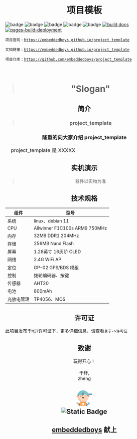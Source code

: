 <h1 align="center">
    <span>项目模板</span>
</h1>

![badge](https://img.shields.io/github/stars/embeddedboys/project_template)
![badge](https://img.shields.io/github/repo-size/embeddedboys/project_template)
![badge](https://img.shields.io/github/last-commit/iotahydrae/project_template/main)
![badge](https://img.shields.io/github/commit-activity/t/embeddedboys/project_template)
![badge](https://img.shields.io/github/license/embeddedboys/project_template)
[![build docs](https://github.com/embeddedboys/project_template/actions/workflows/blank.yml/badge.svg?branch=main&event=push)](https://github.com/embeddedboys/project_template/actions/workflows/blank.yml)
[![pages-build-deployment](https://github.com/embeddedboys/project_template/actions/workflows/pages/pages-build-deployment/badge.svg?branch=main)](https://github.com/embeddedboys/project_template/actions/workflows/pages/pages-build-deployment)

`项目官网` : [`https://embeddedboys.github.io/project_template`](https://embeddedboys.github.io/project_template)

`文档链接` : [`https://embeddedboys.github.io/project_template`](https://embeddedboys.github.io/project_template)

`项目仓库` : [`https://github.com/embeddedboys/project_template`](https://github.com/emmbeddedboys/project_template)

</br>

> <h1 align="center">"Slogan"</h1>

<!-- 这里可以放项目的预览图 -->

## <h2 align="center">简介</h2>

<!-- 有关项目的简短介绍 -->
> <h3 align="center" ><strong>project_template</strong></h3> 

<h3 align="center">隆重的向大家介绍 project_template</h3>

<div style="font-size:16px;">
&nbsp&nbsp&nbsp&nbspproject_template 是 XXXXX
</div>


## <h2 align="center">实机演示</h2>
<!-- 快速简短的GIF玩法展示 -->

<!-- 简短的设计过程 -->

> <p align="center">器件以实物为准</p>

## <h2 align="center">技术规格</h2>

<!-- 有关设备资源的表格 -->

| 组件       | 型号                          |
|------------|-------------------------------|
| 系统       | linux、debian 11             |
| CPU        | Allwinner F1C100s ARM9 750MHz |
| 内存       | 32MB DDR1 204MHz              |
| 存储       | 256MB Nand Flash              |
| 屏幕       | 1.28英寸 16灰阶 OLED          |
| 网络       | 2.4G WiFi AP                  |
| 定位       | GP-02 GPS/BDS 模组            |
| 控制       | 拨轮编码器、按键               |
| 传感器     | AHT20                         |
| 电池       | 800mAh                        |
| 充放电管理 | TP4056、MOS                    |


## <h2 align="center">许可证</h2>


此项目发布于`MIT`许可证下，更多详细信息，请查看`关于->许可证`

## <h2 align="center">致谢</h2>
<!-- 对该项目做出贡献的组织或个人 -->

<p align="center">
玩得开心！</br></br>
干杯,</br>
zheng </br>

</p>

<h2 align="center">
    <img src="assets/048-boy-next.png" width="10%" alt="embeddedboys logo" /> </br>
    <img alt="Static Badge" src="https://img.shields.io/badge/🍺-embeddedboys-blue">
</h2>
<h2 align="center">
    <a href="https://embeddedboys.github.io/">embeddedboys</a> 献上
</h2>
